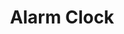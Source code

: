 ---
layout: comic
title: "Alarm Clock"
image-src: "assets/comics/alarm-clock/alarm-clock.jpg"
thumb-src: "assets/comics/alarm-clock/alarm-clock-thumb.jpg"
categories: comics
comments: true
---